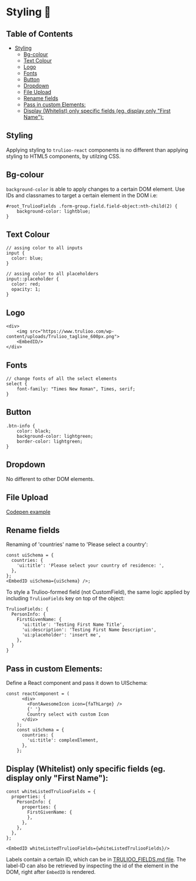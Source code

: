 # Styling 🦩
## Table of Contents
<!-- START doctoc generated TOC please keep comment here to allow auto update -->
<!-- DON'T EDIT THIS SECTION, INSTEAD RE-RUN doctoc TO UPDATE -->
- [Styling](#styling-%F0%9F%A6%A9)
  - [Bg-colour](#bg-colour)
  - [Text Colour](#text-colour)
  - [Logo](#logo)
  - [Fonts](#fonts)
  - [Button](#button)
  - [Dropdown](#dropdown)
  - [File Upload](#file-upload)
  - [Rename fields](#rename-fields)
  - [Pass in custom Elements:](#pass-in-custom-elements)
  - [Display (Whitelist) only specific fields (eg. display only "First Name"):](#display-whitelist-only-specific-fields-eg-display-only-first-name)

<!-- END doctoc generated TOC please keep comment here to allow auto update -->

## Styling
Applying styling to `trulioo-react` components is no different than applying styling to HTML5 components, by utilzing CSS.

## Bg-colour 

`background-color` is able to apply changes to a certain DOM element. Use IDs and classnames to target a certain element in the DOM i.e: 

```
#root_TruliooFields .form-group.field.field-object:nth-child(2) {
    background-color: lightblue;
}
```

## Text Colour

```
// assing color to all inputs
input {
  color: blue;
}

// assing color to all placeholders
input::placeholder {
  color: red;
  opacity: 1;
}
```

## Logo

```
<div>
    <img src="https://www.trulioo.com/wp-content/uploads/Trulioo_tagline_600px.png">
    <EmbedID/>
</div>
```

## Fonts

```
// change fonts of all the select elements
select {
    font-family: "Times New Roman", Times, serif;
}
```

## Button

```
.btn-info {
    color: black;
    background-color: lightgreen;
    border-color: lightgreen;
}
```

## Dropdown

No different to other DOM elements.

## File Upload

[Codepen example](https://codepen.io/adamlaki/pen/VYpewx)

## Rename fields

Renaming of 'countries' name to 'Please select a country':

```
const uiSchema = {
  countries: {
    'ui:title': 'Please select your country of residence: ',
  },
};
<EmbedID uiSchema={uiSchema} />;
````

To style a Trulioo-formed field (not CustomField), the same logic applied by including `TruliooFields` key on top of the object:

```
TruliooFields: {
  PersonInfo: {
    FirstGivenName: {
      'ui:title': 'Testing First Name Title',
      'ui:description': 'Testing First Name Description',
      'ui:placeholder': 'insert me',
    },
  }
}
```

## Pass in custom Elements:

Define a React component and pass it down to UISchema:

```
const reactComponent = (
      <div>
        <FontAwesomeIcon icon={faThLarge} />
        {' '}
        Country select with custom Icon
      </div>
    );
    const uiSchema = {
      countries: {
        'ui:title': complexElement,
      },
    };
```

## Display (Whitelist) only specific fields (eg. display only "First Name"):

```
const whiteListedTruliooFields = {
  properties: {
    PersonInfo: {
      properties: {
        FirstGivenName: {
        },
      },
    },
  },
};

<EmbedID whiteListedTruliooFields={whiteListedTruliooFields}/>
```

Labels contain a certain ID, which can be in [TRULIOO_FIELDS.md file]((https://github.com/Trulioo/trulioo-react/blob/master/TRULIOO_FIELDS)). The label-ID can also be retrieved by inspecting the id of the element in the DOM, right after `EmbedID` is rendered.
